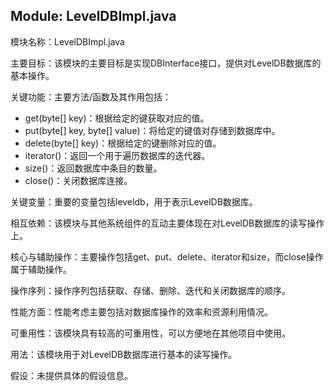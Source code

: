 ## Module: LevelDBImpl.java
模块名称：LevelDBImpl.java

主要目标：该模块的主要目标是实现DBInterface接口，提供对LevelDB数据库的基本操作。

关键功能：主要方法/函数及其作用包括：
- get(byte[] key)：根据给定的键获取对应的值。
- put(byte[] key, byte[] value)：将给定的键值对存储到数据库中。
- delete(byte[] key)：根据给定的键删除对应的值。
- iterator()：返回一个用于遍历数据库的迭代器。
- size()：返回数据库中条目的数量。
- close()：关闭数据库连接。

关键变量：重要的变量包括leveldb，用于表示LevelDB数据库。

相互依赖：该模块与其他系统组件的互动主要体现在对LevelDB数据库的读写操作上。

核心与辅助操作：主要操作包括get、put、delete、iterator和size，而close操作属于辅助操作。

操作序列：操作序列包括获取、存储、删除、迭代和关闭数据库的顺序。

性能方面：性能考虑主要包括对数据库操作的效率和资源利用情况。

可重用性：该模块具有较高的可重用性，可以方便地在其他项目中使用。

用法：该模块用于对LevelDB数据库进行基本的读写操作。

假设：未提供具体的假设信息。

